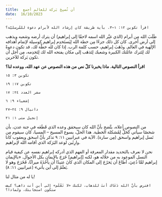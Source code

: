 ```yaml
---
title:  أن تُصبِحَ بَركة للعالم أجمع
date:  16/10/2023
---
```


`اقرأ تكوين ١٢: ١–٣. بأية طريقة كان إرشاد الله لأبرام دعوة للمُرسليّة؟`

طَلَبَ الله مِن أبرام (الذي غيَّر الله اسمه لاحقًا إلى إبراهيم) أن يترك أرضه وشعبه ويذهب إلى أرض أخرى. كان كل ذلك جزءًا مِن خطة الله لِيَستَخدِم إبراهيم كوسيلة لإتمام أهدافه الإلهية في العالم. وذَهَبَ إبراهيم، حسب كلمة الرب. إذا كان لله خطَّة لك، قد تكون دعوةً لك لِتَترك عائلتك الكبيرة وشعبك لِتَذهَب إلى مكان يفتحه الله لك لِتَخدِمه، مِن أجل أن تكون بَركة للآخرين.

**اقرأ النصوص التالية. ماذا يخبرنا كلّ نص من هذه النصوص عن عهد الله، ووعده لنا؟**

`تكوين ٣: ١٥`

`تكوين ١٧: ١٩`

`سفر العدد ٢٤: ١٧`

`إشعياء ٩: ٦`

`دانيال ٩: ٢٤–٢٧`

`إنجيل متى ١: ٢١`

من النصوص أعلاه، يتَّضح بأنَّ الله كان سيحقق وعده الذي قَطَعَه في جنة عدن، بأن شخصًا سيأتي كَحَلٍّ لِمُشكلة الخطية. هذا الحلّ، يسوع المسيح – المسيا، كان سيقوم مِن نَسل إبراهيم واسحق (مِن سارة). الآية في عبرانيين ١١: ٩ تذكر بأنَّ اسحق ويعقوب كانا وارِثَين لوعد البَرَكة الذي أقامه الله لإبراهيم.

نحن لا نعرف بالتحديد مقدار المعرفة أو الفهم الذي أدركه إبراهيم نفسه عن كيفية قيام النسل الموعود به من خلاله هو، لكنه [إبراهيم] خَرَجَ بالإيمان بكل الأحوال. «بالإيمان إبراهيم لمَّا دُعِيَ، أطاعَ أن يَخرُجَ إلى المكان الذي كانَ عتيدًا أن يأخُذَهُ ميراثًا، فَخَرَجَ وهو لا يَعلَمُ إلى أين يأتي» (عبرانيين ١١: ٨).

يا له من مثال لنا!

`افترض بأنَّ الله دَعَاك أنتَ للذهاب، لكنك «لا تَعْلَم» إلى أين أنت ذاهب؟ كيف ستكون استجابتك، ولماذا؟`